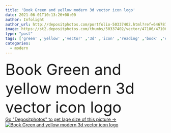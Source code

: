 ```yaml
---
title: 'Book Green and yellow modern 3d vector icon logo'
date: 2021-06-01T10:13:26+00:00
author: Infolight
author_url: http://depositphotos.com/portfolio-50337402.html?ref=64678756
image: https://st2.depositphotos.com/thumbs/50337402/vector/47106/471061808/api_thumb_450.jpg?forcejpeg=true
type: "post"
tags: ['green' ,'yellow' ,'vector' ,'3d' ,'icon' ,'reading' ,'book' ,'education' ,'library' ,'literature' ,'study' ,'books' ,'logo' ,'miscellaneous' ,'eps' ,'premium' ]
categories: 
  - modern
---
```

<div aling="center">
            <font size="60"> Book Green and yellow modern 3d vector icon logo</font>   
</div>
<div>
    <a href='https://depositphotos.com/471061808/stock-illustration-book-green-yellow-modern-vector.html?ref=64678756' target=_blank > Go "Depositphotos" to get lage size of this picture ->
        <img href='https://depositphotos.com/471061808/stock-illustration-book-green-yellow-modern-vector.html?ref=64678756' src='https://st2.depositphotos.com/50337402/47106/v/950/depositphotos_471061808-stock-illustration-book-green-yellow-modern-vector.jpg?forcejpeg=true' alt='Book Green and yellow modern 3d vector icon logo' >
    </a>
</div>
